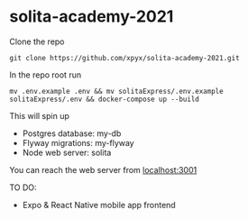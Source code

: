 # solita-academy-2021

Clone the repo

`git clone https://github.com/xpyx/solita-academy-2021.git`

In the repo root run 

`mv .env.example .env && mv solitaExpress/.env.example solitaExpress/.env && docker-compose up --build`

This will spin up

- Postgres database: my-db
- Flyway migrations: my-flyway
- Node web server: solita

You can reach the web server from [localhost:3001](http://localhost:3001)

TO DO:

- Expo & React Native mobile app frontend